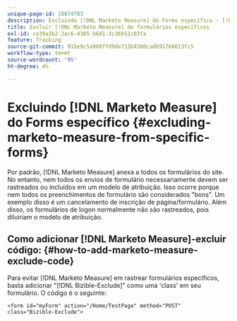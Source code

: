 ```yaml
---
unique-page-id: 18874783
description: Excluindo [!DNL Marketo Measure] do Forms específico - [!DNL Marketo Measure]
title: Excluir [!DNL Marketo Measure] de formulários específicos
exl-id: ce39a3b2-2ac6-4385-b6d1-3c36b51c03fa
feature: Tracking
source-git-commit: 915e9c5a968ffd9de713b4308cadb91768613fc5
workflow-type: tm+mt
source-wordcount: '95'
ht-degree: 4%

---
```


# Excluindo [!DNL Marketo Measure] do Forms específico {#excluding-marketo-measure-from-specific-forms}

Por padrão, [!DNL Marketo Measure] anexa a todos os formulários do site. No entanto, nem todos os envios de formulário necessariamente devem ser rastreados ou incluídos em um modelo de atribuição. Isso ocorre porque nem todos os preenchimentos de formulário são considerados &quot;bons&quot;. Um exemplo disso é um cancelamento de inscrição de página/formulário. Além disso, os formulários de logon normalmente não são rastreados, pois diluiriam o modelo de atribuição.

## Como adicionar [!DNL Marketo Measure]-excluir código:  {#how-to-add-marketo-measure-exclude-code}

Para evitar [!DNL Marketo Measure] em rastrear formulários específicos, basta adicionar &quot;[!DNL Bizible-Exclude]&quot; como uma &#39;class&#39; em seu formulário. O código é o seguinte:

`<form id="myForm" action="/Home/TestPage" method="POST" class="Bizible-Exclude">`
